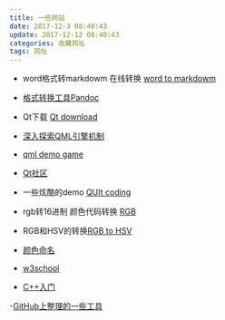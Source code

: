 ```yaml
---
title: 一些网站
date: 2017-12-3 08:40:43
update: 2017-12-12 08:40:43
categories: 收藏网址
tags: 网址
---
```


- word格式转markdowm 在线转换
[word to markdowm](https://word-to-markdown.herokuapp.com/)

- [格式转换工具Pandoc](http://www.pandoc.org/installing.html#windows)

- Qt下载
[Qt download](http://download.qt.io/archive/qt/)
- [深入探索QML引擎机制](http://www.kdab.com/qml-engine-internals-part-1-qml-file-loading/)

- [qml demo game](https://v-play.net/developers/hi/?signup)

- [Qt社区](http://www.qter.org/)

- 一些炫酷的demo [QUIt coding](http://quitcoding.com/?page=home)

- rgb转16进制 颜色代码转换
[RGB](http://www.yuangongju.com/color)

- RGB和HSV的转换[RGB to HSV](https://c.runoob.com/front-end/868)

* [颜色命名](https://www.w3.org/TR/css-color-3/#svg-color)

- [w3school](http://www.w3school.com.cn/index.html)

- [C++入门](http://www.runoob.com/cplusplus/cpp-tutorial.html)

-[GitHub上整理的一些工具](http://www.360doc.com/content/16/0718/17/478627_576563529.shtml)
